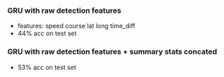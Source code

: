 ### GRU with raw detection features
* features: speed course lat long time_diff
* 44% acc on test set

### GRU with raw detection features + summary stats concated
* 53% acc on test set
